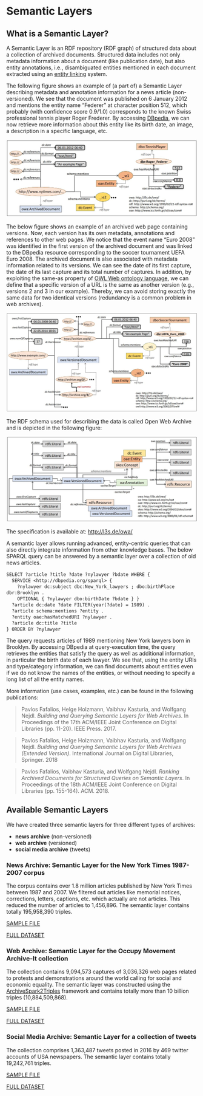 # Semantic Layers

## What is a Semantic Layer?

A Semantic Layer is an RDF repository (RDF graph) of structured data about a collection of archived documents. Structured data includes not only metadata information about a document (like publication date), but also entity annotations, i.e., disambiguated entities mentioned in each document extracted using an [entity linking](https://en.wikipedia.org/wiki/Entity_linking) system.

The following figure shows an example of (a part of) a Semantic Layer describing metadata and annotation information for a news article (non-versioned). We see that the document was published on 6 January 2012 and mentions the entity name “Federer” at character position 512, which probably (with confidence score 0.9/1.0) corresponds to the known Swiss professional tennis player Roger Frederer. By accessing [DBpedia](https://www.dbpedia.org/), we can now retrieve more information about this entity like its birth date, an image, a description in a specific language, etc.

![](Images/SemLayerExample-article.jpeg)

The below figure shows an example of an archived web page containing versions. Now, each version has its own metadata, annotations and references to other web pages. We notice that the event name “Euro 2008” was identified in the first version of the archived document and was linked to the DBpedia resource corresponding to the soccer tournament UEFA Euro 2008. The archived document is also associated with metadata information related to its versions. We can see the date of its first capture, the date of its last capture and its total number of captures. In addition, by exploiting the same-as property of [OWL Web ontology language](https://www.w3.org/OWL/), we can define that a specific version of a URL is the same as another version (e.g., versions 2 and 3 in our example). Thereby, we can avoid storing exactly the same data for two identical versions (redundancy is a common problem in web archives).

![](Images/SemLayerExample-webpage.jpeg)

The RDF schema used for describing the data is called Open Web Archive and is depicted in the following figure:

![](Images/OpenWebArchive_DataModel.jpeg)

The specification is available at: http://l3s.de/owa/

A semantic layer allows running advanced, entity-centric queries that can also directly integrate information from other knowledge bases. The below SPARQL query can be answered by a semantic layer over a collection of old news articles.

```
SELECT ?article ?title ?date ?nylawyer ?bdate WHERE {
  SERVICE <http://dbpedia.org/sparql> {
    ?nylawyer dc:subject dbc:New_York_lawyers ; dbo:birthPlace dbr:Brooklyn .
    OPTIONAL { ?nylawyer dbo:birthDate ?bdate } }
  ?article dc:date ?date FILTER(year(?date) = 1989) .
  ?article schema:mentions ?entity .
  ?entity oae:hasMatchedURI ?nylawyer .
  ?article dc:title ?title
} ORDER BY ?nylawyer
```

The query requests articles of 1989 mentioning New York lawyers born in Brooklyn. By accessing DBpedia at query-execution time, the query retrieves the entities that satisfy the query as well as additional information, in particular the birth date of each lawyer. We see that, using the entity URIs and type/category information, we can find documents about entities even if we do not know the names of the entities, or without needing to specify a long list of all the entity names.

More information (use cases, examples, etc.) can be found in the following publications:

> Pavlos Fafalios, Helge Holzmann, Vaibhav Kasturia, and Wolfgang Nejdl. *Building and Querying Semantic Layers for Web Archives*. In Proceedings of the 17th ACM/IEEE Joint Conference on Digital Libraries (pp. 11-20). IEEE Press. 2017.

> Pavlos Fafalios, Helge Holzmann, Vaibhav Kasturia, and Wolfgang Nejdl. *Building and Querying Semantic Layers for Web Archives (Extended Version)*. International Journal on Digital Libraries, Springer. 2018

> Pavlos Fafalios, Vaibhav Kasturia, and Wolfgang Nejdl. *Ranking Archived Documents for Structured Queries on Semantic Layers*. In Proceedings of the 18th ACM/IEEE Joint Conference on Digital Libraries (pp. 155-164). ACM. 2018.

## Available Semantic Layers

We have created three semantic layers for three different types of archives:

* **news archive** (non-versioned)
* **web archive** (versioned)
* **social media archive** (tweets)

### News Archive: Semantic Layer for the New York Times 1987-2007 corpus
The corpus contains over 1.8 million articles published by New York Times between 1987 and 2007. We filtered out articles like memorial notices, corrections, letters, captions, etc. which actually are not articles. This reduced the number of articles to 1,456,896. The semantic layer contains totally 195,958,390 triples.

[SAMPLE FILE](http://l3s.de/~fafalios/owa/semanticlayers/SemanticLayer_NewYorkTimesCorpus_SAMPLE.n3)

[FULL DATASET](http://l3s.de/~fafalios/owa/semanticlayers/SemanticLayer_NewYorkTimesCorpus.zip)

### Web Archive: Semantic Layer for the Occupy Movement Archive-It collection
The collection contains 9,094,573 captures of 3,036,326 web pages related to protests and demonstrations around the world calling for social and economic equality. The semantic layer was constructed using the [ArchiveSpark2Triples](https://github.com/helgeho/ArchiveSpark2Triples) framework and contains totally more than 10 billion triples (10,884,509,868).

[SAMPLE FILE](http://l3s.de/~fafalios/owa/semanticlayers/SemanticLayer_OccupyMovement_SAMPLE.n3)

[FULL DATASET](http://l3s.de/~fafalios/owa/semanticlayers/SemanticLayer_OccupyMovement.tar.gz)

### Social Media Archive: Semantic Layer for a collection of tweets
The collection comprises 1,363,487 tweets posted in 2016 by 469 twitter accounts of USA newspapers. The semantic layer contains totally 19,242,761 triples.

[SAMPLE FILE](http://l3s.de/~fafalios/owa/semanticlayers/SemanticLayer_Tweets_SAMPLE.n3)

[FULL DATASET](http://l3s.de/~fafalios/owa/semanticlayers/SemanticLayer_Tweets.zip)




